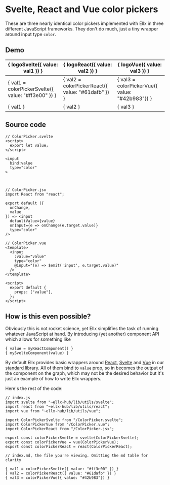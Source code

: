 # Svelte, React and Vue color pickers

These are three nearly identical color pickers implemented with Ellx in three different JavaScript frameworks. They don't do much, just a tiny wrapper around input type `color`.

## Demo

| { logoSvelte({ value: val1 }) }                    | { logoReact({ value: val2 }) }                    | { logoVue({ value: val3 }) }                   |
| -------------------------------------------------- | ------------------------------------------------- | ---------------------------------------------- |
| { val1 = colorPickerSvelte({ value: "#ff3e00" }) } | { val2 = colorPickerReact({ value: "#61dafb" }) } | { val3 = colorPickerVue({ value: "#42b983"}) } |
| { val1 }                                           | { val2 }                                          | { val3 }                                       |

## Source code

<div id="code" class="flex flex-row">

<div class="w-1/3">

```
// ColorPicker.svelte
<script>
  export let value;
</script>

<input
  bind:value
  type="color"
>



```

</div>

<div class="w-1/3">

```
// ColorPicker.jsx
import React from "react";

export default ({
  onChange,
  value
}) => <input
  defaultValue={value}
  onInput={e => onChange(e.target.value)}
  type="color"
/>

```

</div>

<div class="w-1/3">

```
// ColorPicker.vue
<template>
  <input
    :value="value"
    type="color"
    @input="(e) => $emit('input', e.target.value)"
  />
</template>

<script>
  export default {
    props: ["value"],
  };
</script>
```

</div>

</div>

## How is this even possible?

Obviously this is not rocket science, yet Ellx simplifies the task of running whatever JavaScript at hand. By introducing (yet another) component API which allows for something like

```
{ value = myReactComponent() }
{ mySvelteComponent(value) }
```

By default Ellx provides basic wrappers around [React](/ellx-hub/lib/utils/react.js), [Svelte](<(/ellx-hub/lib/utils/svelte.js)>) and [Vue](/ellx-hub/lib/utils/vue.js) in our [standard library](/ellx-hub/lib/). All of them bind to `value` prop, so in becomes the output of the component on the graph, which may not be the desired behavior but it's just an example of how to write Ellx wrappers.

Here's the rest of the code:

```
// index.js
import svelte from "~ellx-hub/lib/utils/svelte";
import react from "~ellx-hub/lib/utils/react";
import vue from "~ellx-hub/lib/utils/vue";

import ColorPickerSvelte from "/ColorPicker.svelte";
import ColorPickerVue from "/ColorPicker.vue";
import ColorPickerReact from "/ColorPicker.jsx";

export const colorPickerSvelte = svelte(ColorPickerSvelte);
export const colorPickerVue = vue(ColorPickerVue);
export const colorPickerReact = react(ColorPickerReact);

// index.md, the file you're viewing. Omitting the md table for clarity

{ val1 = colorPickerSvelte({ value: "#ff3e00" }) }
{ val2 = colorPickerReact({ value: "#61dafb" }) }
{ val3 = colorPickerVue({ value: "#42b983"}) }
```
